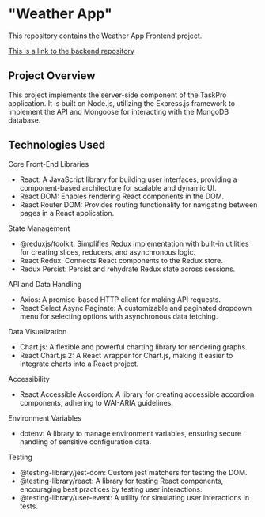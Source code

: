 # "Weather App"

This repository contains the Weather App Frontend project.

<a href="https://github.com/Anastasiia-Rodzina/weather_back">This is a link to the backend repository</a>

## Project Overview

This project implements the server-side component of the TaskPro application. It is built on Node.js, utilizing the Express.js framework to implement the API and Mongoose for interacting with the MongoDB database.

## Technologies Used

Core Front-End Libraries

- React: A JavaScript library for building user interfaces, providing a component-based architecture for scalable and dynamic UI.
- React DOM: Enables rendering React components in the DOM.
- React Router DOM: Provides routing functionality for navigating between pages in a React application.

State Management

- @reduxjs/toolkit: Simplifies Redux implementation with built-in utilities for creating slices, reducers, and asynchronous logic.
- React Redux: Connects React components to the Redux store.
- Redux Persist: Persist and rehydrate Redux state across sessions.

API and Data Handling

- Axios: A promise-based HTTP client for making API requests.
- React Select Async Paginate: A customizable and paginated dropdown menu for selecting options with asynchronous data fetching.

Data Visualization

- Chart.js: A flexible and powerful charting library for rendering graphs.
- React Chart.js 2: A React wrapper for Chart.js, making it easier to integrate charts into a React project.

Accessibility

- React Accessible Accordion: A library for creating accessible accordion components, adhering to WAI-ARIA guidelines.

Environment Variables

- dotenv: A library to manage environment variables, ensuring secure handling of sensitive configuration data.

Testing

- @testing-library/jest-dom: Custom jest matchers for testing the DOM.
- @testing-library/react: A library for testing React components, encouraging best practices by testing user interactions.
- @testing-library/user-event: A utility for simulating user interactions in tests.

